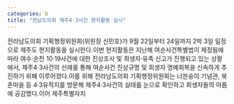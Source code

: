 ```yaml
---
categories: b
title: "전남도의회 제주4·3사건 현지활동 실시"
---
```

전라남도의회 기획행정위원회(위원장 신민호)가 9월 22일부터 24일까지 2박 3일 일정으로 제주도 현지활동을 실시한다.이번 현지활동은 지난해 여순사건특별법이 제정됨에 따라 여수·순천 10·19사건에 대한 진상조사 및 희생자·유족 신고가 진행되고 있는 상황에서, 제주4·3사건의 선례를 통해 여순사건 진상규명 및 희생자 명예회복을 신속하게 추진하기 위해 이루어졌다.이를 위해 전라남도의회 기획행정위원회는 너븐숭이 기념관, 북촌마을 등 4·3유적지를 방문해 제주4·3사건의 실태를 눈으로 확인하고 희생자들의 아픔에 공감했다.이어 제주특별자치